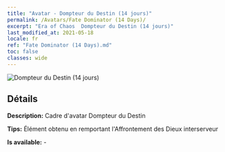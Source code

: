 ```yaml
---
title: "Avatar - Dompteur du Destin (14 jours)"
permalink: /Avatars/Fate Dominator (14 Days)/
excerpt: "Era of Chaos  Dompteur du Destin (14 jours)"
last_modified_at: 2021-05-18
locale: fr
ref: "Fate Dominator (14 Days).md"
toc: false
classes: wide
---
```

 ![Dompteur du Destin (14 jours)](/images/a/avatarFrame_63.png)

## Détails

 **Description:** Cadre d'avatar Dompteur du Destin 

 **Tips:** Élément obtenu en remportant l'Affrontement des Dieux interserveur 

 **Is available:**  - 

